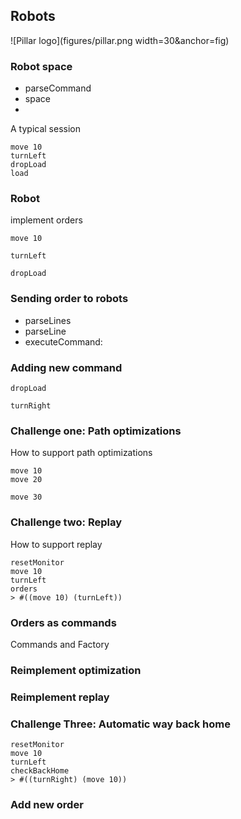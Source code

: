 ## Robots

![Pillar logo](figures/pillar.png width=30&anchor=fig)


### Robot space

- parseCommand
- space 
- 



A typical session

```
move 10
turnLeft
dropLoad
load
```
### Robot

implement orders

```
move 10
```

```
turnLeft
```

```
dropLoad
```


### Sending order to robots


- parseLines
- parseLine
- executeCommand: 


### Adding new command

```
dropLoad
```

```
turnRight
```

### Challenge one: Path optimizations

How to support path optimizations

```
move 10
move 20
```

```
move 30
```


### Challenge two: Replay
How to support replay

```
resetMonitor
move 10
turnLeft
orders
> #((move 10) (turnLeft))
```


### Orders as commands

Commands and Factory


### Reimplement optimization

### Reimplement replay

### Challenge Three: Automatic way back home

```
resetMonitor
move 10
turnLeft
checkBackHome
> #((turnRight) (move 10))
```

### Add new order



















